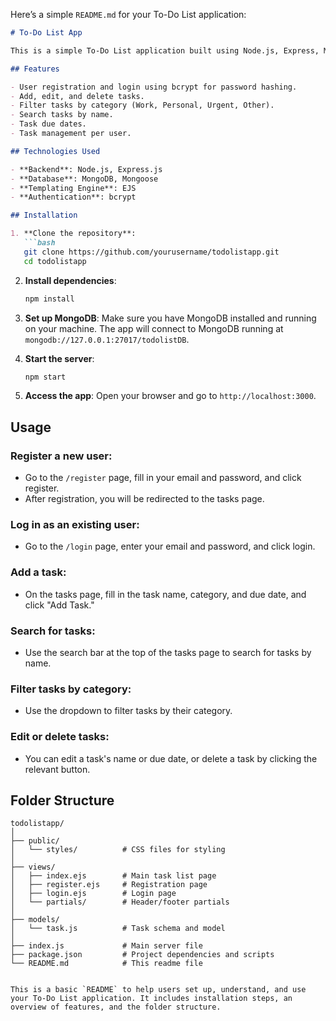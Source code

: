 Here’s a simple `README.md` for your To-Do List application:

```markdown
# To-Do List App

This is a simple To-Do List application built using Node.js, Express, MongoDB, and EJS. It allows users to register, log in, add tasks, and filter tasks by category or search for tasks by name.

## Features

- User registration and login using bcrypt for password hashing.
- Add, edit, and delete tasks.
- Filter tasks by category (Work, Personal, Urgent, Other).
- Search tasks by name.
- Task due dates.
- Task management per user.

## Technologies Used

- **Backend**: Node.js, Express.js
- **Database**: MongoDB, Mongoose
- **Templating Engine**: EJS
- **Authentication**: bcrypt

## Installation

1. **Clone the repository**:
   ```bash
   git clone https://github.com/yourusername/todolistapp.git
   cd todolistapp
   ```

2. **Install dependencies**:
   ```bash
   npm install
   ```

3. **Set up MongoDB**:
   Make sure you have MongoDB installed and running on your machine. The app will connect to MongoDB running at `mongodb://127.0.0.1:27017/todolistDB`.

4. **Start the server**:
   ```bash
   npm start
   ```

5. **Access the app**:
   Open your browser and go to `http://localhost:3000`.

## Usage

### Register a new user:
- Go to the `/register` page, fill in your email and password, and click register.
- After registration, you will be redirected to the tasks page.

### Log in as an existing user:
- Go to the `/login` page, enter your email and password, and click login.

### Add a task:
- On the tasks page, fill in the task name, category, and due date, and click "Add Task."

### Search for tasks:
- Use the search bar at the top of the tasks page to search for tasks by name.

### Filter tasks by category:
- Use the dropdown to filter tasks by their category.

### Edit or delete tasks:
- You can edit a task's name or due date, or delete a task by clicking the relevant button.

## Folder Structure

```plaintext
todolistapp/
│
├── public/
│   └── styles/          # CSS files for styling
│
├── views/
│   ├── index.ejs        # Main task list page
│   ├── register.ejs     # Registration page
│   ├── login.ejs        # Login page
│   └── partials/        # Header/footer partials
│
├── models/
│   └── task.js          # Task schema and model
│
├── index.js             # Main server file
├── package.json         # Project dependencies and scripts
└── README.md            # This readme file
```

```

This is a basic `README` to help users set up, understand, and use your To-Do List application. It includes installation steps, an overview of features, and the folder structure.
